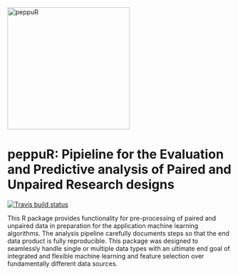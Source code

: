 <img width="274" alt="peppuR" src="https://user-images.githubusercontent.com/8594663/54779914-a3d0d400-4bd5-11e9-9ea0-192196c0ef49.png"> 

# peppuR: Pipieline for the Evaluation and Predictive analysis of Paired and Unpaired Research designs

[![Travis build status](https://travis-ci.org/lmbramer/peppuR.svg?branch=master)](https://travis-ci.org/lmbramer/peppuR)

This R package provides functionality for pre-processing of paired and unpaired data in preparation for the application machine learning algorithms. The analysis pipeline carefully documents steps so that the end data product is fully reproducible. This package was designed to seamlessly handle single or multiple data types with an ultimate end goal of integrated and flexible machine learning and feature selection over fundamentally different data sources. 

